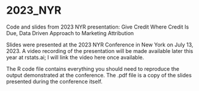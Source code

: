 # 2023_NYR
Code and slides from 2023 NYR presentation: Give Credit Where Credit Is Due, Data Driven Approach to Marketing Attribution

Slides were presented at the 2023 NYR Conference in New York on July 13, 2023. A video recording of the presentation will be made available later this year at rstats.ai; I will link the video here once available.

The R code file contains everything you should need to reproduce the output demonstrated at the conference. The .pdf file is a copy of the slides presented during the conference itself.
